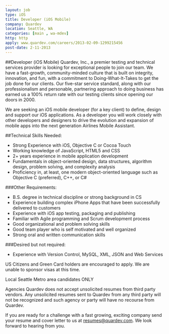 ```yaml
---
layout: job
type: iOS
title: Developer (iOS Mobile)
company: Quardev
location: Seattle, WA
categories: [main , wa-mdev]
http: http
apply: www.quardev.com/careers/2013-02-09-1299215456
post-date: 2-11-2013
---
```


##Developer (iOS Mobile)
Quardev, Inc., a premier testing and technical services provider is looking for exceptional people to join
our team. We have a fast-growth, community-minded culture that is built on integrity, innovation, and
fun, with a commitment to Doing-What-It-Takes to get the job done for our clients. Our five-star service
standard, along with our professionalism and personable, partnering approach to doing business has
earned us a 100% return rate with our testing clients since opening our doors in 2000.

We are seeking an iOS mobile developer (for a key client) to define, design and support our iOS
applications. As a developer you will work closely with other developers and designers to drive the
evolution and expansion of mobile apps into the next generation Airlines Mobile Assistant.

##Technical Skills Needed:
* Strong Experience with iOS, Objective C or Cocoa Touch
* Working knowledge of JavaScript, HTML5 and CSS
* 2+ years experience in mobile application development
* Fundamentals in object-oriented design, data structures, algorithm design, problem solving, and complexity analysis
* Proficiency in, at least, one modern object-oriented language such as Objective C (preferred), C++, or C#

###Other Requirements:
* B.S. degree in technical discipline or strong background in CS
* Experience building complex iPhone Apps that have been successfully delivered to customers
* Experience with iOS app testing, packaging and publishing
* Familiar with Agile programming and Scrum development process
* Good organizational and problem solving skills
* Good team player who is self motivated and well organized
* Strong oral and written communication skills

###Desired but not required:
* Experience with Version Control, MySQL, XML, JSON and Web Services

US Citizens and Green Card holders are encouraged to apply. We are unable to sponsor visas at this
time.

Local Seattle Metro area candidates ONLY

Agencies Quardev does not accept unsolicited resumes from third party vendors. Any unsolicited
resumes sent to Quardev from any third party will not be recognized and such agency or party will have
no recourse from Quardev.

If you are ready for a challenge with a fast growing, exciting company send your resume and cover letter
to us at resumes@quardev.com. We look forward to hearing from you.